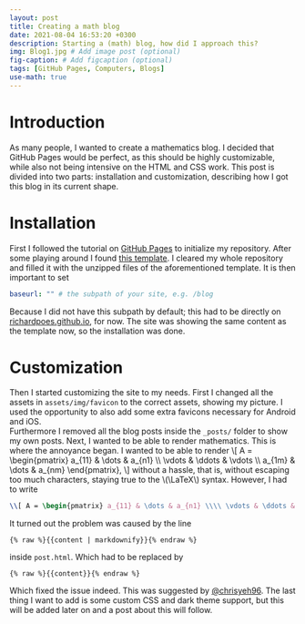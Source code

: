 ```yaml
---
layout: post
title: Creating a math blog
date: 2021-08-04 16:53:20 +0300
description: Starting a (math) blog, how did I approach this?
img: Blog1.jpg # Add image post (optional)
fig-caption: # Add figcaption (optional)
tags: [GitHub Pages, Computers, Blogs]
use-math: true
---
```

# Introduction
As many people, I wanted to create a mathematics blog.
I decided that GitHub Pages would be perfect, as this should be highly customizable, while also not being intensive on the HTML and CSS work.
This post is divided into two parts: installation and customization, describing how I got this blog in its current shape.

# Installation
First I followed the tutorial on [GitHub Pages](https://guides.github.com/features/pages/ "GitHub Pages Tutorial") to initialize my repository.
After some playing around I found [this template](https://github.com/artemsheludko/flexible-jekyll "GitHub Pages Template").
I cleared my whole repository and filled it with the unzipped files of the aforementioned template. It is then important to set 
``` yaml
baseurl: "" # the subpath of your site, e.g. /blog
```
Because I did not have this subpath by default; this had to be directly on [richardpoes.github.io](richardpoes.github.io), for now.
The site was showing the same content as the template now, so the installation was done.

# Customization
Then I started customizing the site to my needs.
First I changed all the assets in `assets/img/favicon` to the correct assets, showing my picture.
I used the opportunity to also add some extra favicons necessary for Android and iOS.\
Furthermore I removed all the blog posts inside the `_posts/` folder to show my own posts.
Next, I wanted to be able to render mathematics. 
This is where the annoyance began.
I wanted to be able to render
\\[ A = \begin{pmatrix} a_{11} & \dots & a_{n1} \\\\ \vdots & \ddots & \vdots \\\\ a_{1m} & \dots & a_{nm} \end{pmatrix}, \\]
without a hassle, that is, without escaping too much characters, staying true to the \\(\LaTeX\\) syntax.
However, I had to write
``` latex
\\[ A = \begin{pmatrix} a_{11} & \dots & a_{n1} \\\\ \vdots & \ddots & \vdots \\\\ a_{1m} & \dots & a_{nm} \end{pmatrix}, \\]
```
It turned out the problem was caused by the line
```
{% raw %}{{content | markdownify}}{% endraw %}
```
inside `post.html`.
Which had to be replaced by
```
{% raw %}{{content}}{% endraw %}
```
Which fixed the issue indeed.
This was suggested by [@chrisyeh96](https://github.com/chrisyeh96).
The last thing I want to add is some custom CSS and dark theme support, but this will be added later on and a post about this will follow.